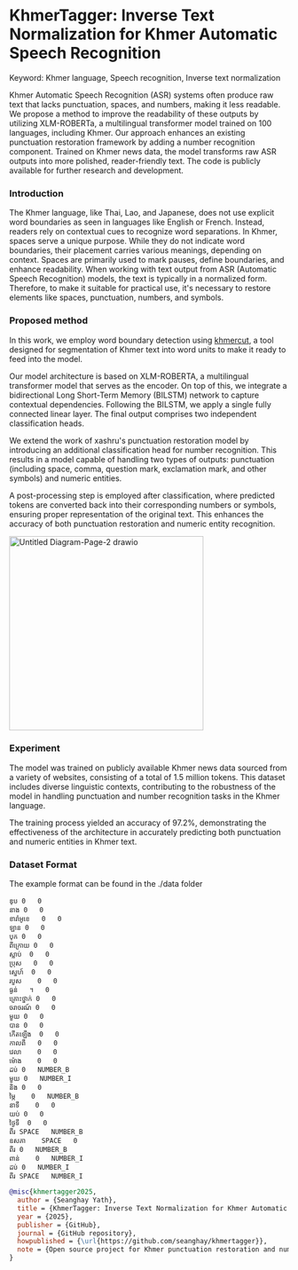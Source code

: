 # KhmerTagger: Inverse Text Normalization for Khmer Automatic Speech Recognition

Keyword: Khmer language, Speech recognition, Inverse text normalization

Khmer Automatic Speech Recognition (ASR) systems often produce raw text that lacks
punctuation, spaces, and numbers, making it less readable. We propose a method to improve
the readability of these outputs by utilizing XLM-ROBERTa, a multilingual transformer model
trained on 100 languages, including Khmer. Our approach enhances an existing punctuation
restoration framework by adding a number recognition component. Trained on Khmer news
data, the model transforms raw ASR outputs into more polished, reader-friendly text. The code
is publicly available for further research and development.

### Introduction

The Khmer language, like Thai, Lao, and Japanese, does not use explicit word boundaries as
seen in languages like English or French. Instead, readers rely on contextual cues to recognize
word separations.
In Khmer, spaces serve a unique purpose. While they do not indicate word boundaries, their
placement carries various meanings, depending on context. Spaces are primarily used to mark
pauses, define boundaries, and enhance readability.
When working with text output from ASR (Automatic Speech Recognition) models, the text is
typically in a normalized form. Therefore, to make it suitable for practical use, it's necessary to
restore elements like spaces, punctuation, numbers, and symbols.

### Proposed method

In this work, we employ word boundary detection using [khmercut](https://github.com/seanghay/khmercut), a tool designed for
segmentation of Khmer text into word units to make it ready to feed into the model.

Our model architecture is based on XLM-ROBERTA, a multilingual transformer model that serves
as the encoder. On top of this, we integrate a bidirectional Long Short-Term Memory (BILSTM)
network to capture contextual dependencies. Following the BILSTM, we apply a single fully
connected linear layer. The final output comprises two independent classification heads.

We extend the work of xashru's punctuation restoration model by introducing an additional
classification head for number recognition. This results in a model capable of handling two types
of outputs: punctuation (including space, comma, question mark, exclamation mark, and other
symbols) and numeric entities.

A post-processing step is employed after classification, where predicted tokens are converted
back into their corresponding numbers or symbols, ensuring proper representation of the original
text. This enhances the accuracy of both punctuation restoration and numeric entity recognition.

<img width="350" alt="Untitled Diagram-Page-2 drawio" src="https://github.com/user-attachments/assets/120b92b2-3140-4c84-b37c-26814ee76203" />

### Experiment


The model was trained on publicly available Khmer news data sourced from a variety of
websites, consisting of a total of 1.5 million tokens. This dataset includes diverse linguistic
contexts, contributing to the robustness of the model in handling punctuation and number recognition tasks in the Khmer language.

The training process yielded an accuracy of 97.2%, demonstrating the effectiveness of the
architecture in accurately predicting both punctuation and numeric entities in Khmer text.

### Dataset Format

The example format can be found in the ./data folder

```
ឌុប	0	0
នាង	0	0
ខារ៉ាអូខេ	0	0
ឡាន	0	0
បុក	0	0
ពីក្រោយ	0	0
ស្លាប់	0	0
ប្រុស	0	0
ស្នេហ៍	0	0
របួស	0	0
ធ្ងន់	។	0
គ្រោះថ្នាក់	0	0
ចរាចរណ៍	0	0
មួយ	0	0
បាន	0	0
កើតឡើង	0	0
កាលពី	0	0
វេលា	0	0
ម៉ោង	0	0
ដប់	0	NUMBER_B
មួយ	0	NUMBER_I
និង	0	0
ម្ភៃ	0	NUMBER_B
នាទី	0	0
យប់	0	0
ថ្ងៃទី	0	0
ពីរ	SPACE	NUMBER_B
ឧសភា	SPACE	0
ពីរ	0	NUMBER_B
ពាន់	0	NUMBER_I
ដប់	0	NUMBER_I
ពីរ	SPACE	NUMBER_I
```


```bibtex
@misc{khmertagger2025,
  author = {Seanghay Yath},
  title = {KhmerTagger: Inverse Text Normalization for Khmer Automatic Speech Recognition},
  year = {2025},
  publisher = {GitHub},
  journal = {GitHub repository},
  howpublished = {\url{https://github.com/seanghay/khmertagger}},
  note = {Open source project for Khmer punctuation restoration and number recognition using XLM-ROBERTa}
}
```

